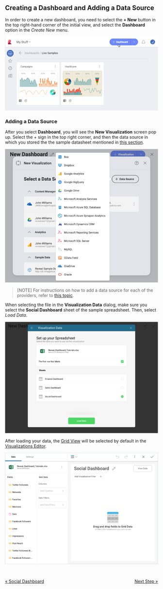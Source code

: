 ## Creating a Dashboard and Adding a Data Source

In order to create a new dashboard, you need to select the **+ New**
button in the top right-hand corner of the initial view, and select the
**Dashboard** option in the *Create New* menu.

![Access New Dashboard menu](images/create-new-dashboard.png)

### Adding a Data Source

After you select **Dashboard**, you will see the **New Visualization**
screen pop up. Select the + sign in the top right corner, and then the
data source in which you stored the the sample datasheet mentioned in
[this section](Finance-Dashboard-Tutorial.html#sample-datasheet).

![creatingnewvisualization\_all](images/creating-new-visualization.png)

>[NOTE]
>For instructions on how to add a data source for each of the providers,
refer to [this topic](data-sources.md).

When selecting the file in the **Visualization Data** dialog, make sure
you select the **Social Dashboard** sheet of the sample spreadsheet.
Then, select *Load Data*.

![SelectingSocialSheet\_All](images/SelectingSocialSheet_All.png)

After loading your data, the [Grid View](Grid-View.md) will be selected by
default in the [Visualizations Editor](Visualizations-Editor.md).

![SocialFirstVisualizationGrid\_All](images/SocialFirstVisualizationGrid_All.png)

 

<style>
.previous {
    text-align: left
}

.next {
    float: right
}

</style>

<a href="social-dashboard-tutorial.md" class="previous">&laquo; Social Dashboard</a>
<a href="social-selecting-data-visualization.md" class="next">Next Step &raquo;</a>

